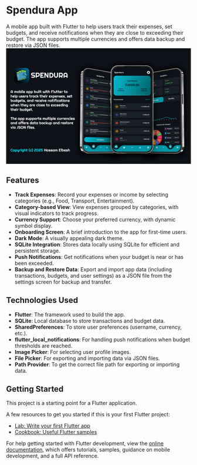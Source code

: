 # Spendura App

A mobile app built with Flutter to help users track their expenses, set budgets, and receive notifications when they are close to exceeding their budget. The app supports multiple currencies and offers data backup and restore via JSON files.
![Preview](lib/assets/RepoPreview.jpg)

## Features

- **Track Expenses**: Record your expenses or income by selecting categories (e.g., Food, Transport, Entertainment).
- **Category-based View**: View expenses grouped by categories, with visual indicators to track progress.
- **Currency Support**: Choose your preferred currency, with dynamic symbol display.
- **Onboarding Screen**: A brief introduction to the app for first-time users.
- **Dark Mode**: A visually appealing dark theme.
- **SQLite Integration**: Stores data locally using SQLite for efficient and persistent storage.
- **Push Notifications**: Get notifications when your budget is near or has been exceeded.
- **Backup and Restore Data**: Export and import app data (including transactions, budgets, and user settings) as a JSON file from the settings screen for backup and transfer.

## Technologies Used

- **Flutter**: The framework used to build the app.
- **SQLite**: Local database to store transactions and budget data.
- **SharedPreferences**: To store user preferences (username, currency, etc.).
- **flutter_local_notifications**: For handling push notifications when budget thresholds are reached.
- **Image Picker**: For selecting user profile images.
- **File Picker**: For exporting and importing data via JSON files.
- **Path Provider**: To get the correct file path for exporting or importing data.

## Getting Started

This project is a starting point for a Flutter application.

A few resources to get you started if this is your first Flutter project:

- [Lab: Write your first Flutter app](https://docs.flutter.dev/get-started/codelab)
- [Cookbook: Useful Flutter samples](https://docs.flutter.dev/cookbook)

For help getting started with Flutter development, view the
[online documentation](https://docs.flutter.dev/), which offers tutorials,
samples, guidance on mobile development, and a full API reference.
